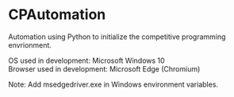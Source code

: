 # CPAutomation
Automation using Python to initialize the competitive programming envrionment.  

OS used in development: Microsoft Windows 10  
Browser used in development: Microsoft Edge (Chromium)  

Note: Add msedgedriver.exe in Windows environment variables.

